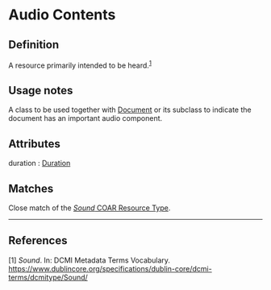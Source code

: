 # Audio Contents

## Definition
A resource primarily intended to be heard.<sup>[1](#fn1)</sup>

## Usage notes
A class to be used together with [Document](../entities/Document.md) or its subclass
to indicate the document has an important audio component.

## Attributes
<a name="duration">duration : [Duration](../datatypes/Duration.md)</a>

## Matches
Close match of the [*Sound* COAR Resource Type](http://purl.org/coar/resource_type/c_18cc).

---
## References
<a name="fn1">\[1\]</a> *Sound*. In: DCMI Metadata Terms Vocabulary. https://www.dublincore.org/specifications/dublin-core/dcmi-terms/dcmitype/Sound/
